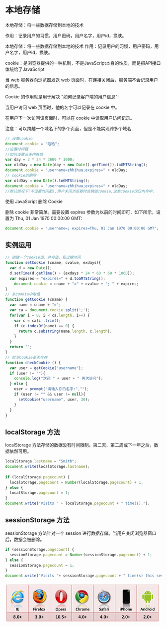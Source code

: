 # 本地存储

本地存储：将一些数据存储到本地的技术

作用：记录用户的习惯，用户密码，用户名字，用户id，换肤。

本地存储：将一些数据存储到本地的技术
作用：记录用户的习惯，用户密码，用户名字，用户id，换肤。

cookie：是浏览器提供的一种机制，不是JavaScript本身的性质，而是把API接口体统给了JavaScript

当 web 服务器向浏览器发送 web 页面时，在连接关闭后，服务端不会记录用户的信息。

Cookie 的作用就是用于解决 "如何记录客户端的用户信息":

当用户访问 web 页面时，他的名字可以记录在 cookie 中。

在用户下一次访问该页面时，可以在 cookie 中读取用户访问记录。

注意：可以跨越一个域名下的多个页面，但是不能实现跨多个域名

```js
// 设置cookie
document.cookie = "哈哈";
//设置时间戳
//如何设置三天内有效
var day = 3 * 24 * 3600 * 1000;
var oldDay = new Date(day + new Date().getTime()).toGMTString();
document.cookie = "username=zhhihua;expires=" + oldDay;
// cookie的删除
var oldDay = new Date().toGMTString();
document.cookie = "username=zhhihua;expires=" + oldDay;
//默认情况下(不设置时间戳),用户关闭浏览器时会销毁cookie,这些cookie仅仅内存中.
```

使用 JavaScript 删除 Cookie

删除 cookie 非常简单。需要设置 expires 参数为以前的时间即可，如下所示，设置为 Thu, 01 Jan 1970 00:00:00 GMT:

```js
document.cookie = "username=; expires=Thu, 01 Jan 1970 00:00:00 GMT";
```

## 实例运用

```js
// 创建一个cookie值，并存值，和过期时间
function setCookie (cname, cvalue, exdays){
  var d = new Date();
  d.setTime(d.getTime() + (exdays * 24 * 60 * 60 * 1000));
  var expires = "expires=" + d.toGMTString();
    document.cookie = cname + "=" + cvalue + "; " + expires;
}
// 从cookie中取值
function getCookie (cname) {
  var name = cname + "=";
  var ca = document.cookie.split(';');
  for(var i = 0; i < ca.length; i++) {
    var c = ca[i].trim();
    if (c.indexOf(name) == 0) {
      return c.substring(name.length, c.length);
    }
  }
  return "";
}
// 检测cookie是否存在
function checkCookie () {
  var user = getCookie("username");
  if (user != ""){
    console.log("欢迎 " + user + " 再次访问");
  } else {
    user = prompt("请输入你的名字:","");
    if (user != "" && user != null){
      setCookie("username", user, 30);
    }
  }
}
```

## localStorage 方法

localStorage 方法存储的数据没有时间限制。第二天、第二周或下一年之后，数据依然可用。

```js
localStorage.lastname = "Smith";
document.write(localStorage.lastname);

if (localStorage.pagecount) {
  localStorage.pagecount = Number(localStorage.pagecount) + 1;
} else {
  localStorage.pagecount = 1;
}
document.write("Visits " + localStorage.pagecount + " time(s).");
```

## sessionStorage 方法

sessionStorage 方法针对一个 session 进行数据存储。当用户关闭浏览器窗口后，数据会被删除。

```js
if (sessionStorage.pagecount) {
  sessionStorage.pagecount = Number(sessionStorage.pagecount) + 1;
} else {
  sessionStorage.pagecount = 1;
}
document.write("Visits "+ sessionStorage.pagecount + " time(s) this session.");
```

![兼容](./images/image1.jpg)